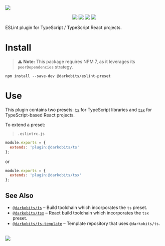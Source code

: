<a href="#top" id="top">
  <img src="https://user-images.githubusercontent.com/441546/129287002-c18234f4-13b0-4d03-b8c7-1b03b6fac4b9.png" style="max-width: 100%;">
</a>
<p align="center">
  <a href="https://www.npmjs.com/package/@darkobits/eslint-plugin"><img src="https://img.shields.io/npm/v/@darkobits/eslint-plugin.svg?style=flat-square"></a>
  <a href="https://github.com/darkobits/eslint-plugin/actions?query=workflow%3Aci"><img src="https://img.shields.io/github/workflow/status/darkobits/eslint-plugin/ci/master?style=flat-square"></a>
  <a href="https://depfu.com/repos/github/darkobits/eslint-plugin"><img src="https://img.shields.io/depfu/darkobits/eslint-plugin?style=flat-square"></a>
  <a href="https://conventionalcommits.org"><img src="https://img.shields.io/static/v1?label=commits&message=conventional&style=flat-square&color=398AFB"></a>
</p>

ESLint plugin for TypeScript / TypeScript React projects.

# Install

> **⚠️ Note:** This package requires NPM 7, as it leverages its `peerDependencies` strategy.

```
npm install --save-dev @darkobits/eslint-preset
```

# Use

This plugin contains two presets: [`ts`](./src/configs/preset-ts.js) for TypeScript libraries and
[`tsx`](./src/configs/preset-tsx.js) for TypeScript-based React projects.

To extend a preset:

> `.eslintrc.js`

```js
module.exports = {
  extends: 'plugin:@darkobits/ts'
};
```

or

```js
module.exports = {
  extends: 'plugin:@darkobits/tsx'
};
```

## See Also

* [`@darkobits/ts`](https://github.com/darkobits/ts) – Build toolchain which incorporates the `ts` preset.
* [`@darkobits/tsx`](https://github.com/darkobits/tsx) – React build toolchain which incorporates the `tsx` preset.
* [`@darkobits/ts-template`](https://github.com/darkobits/ts-template) – Template repository that uses `@darkobits/ts`.

<br />
<a href="#top">
  <img src="https://user-images.githubusercontent.com/441546/102322726-5e6d4200-3f34-11eb-89f2-c31624ab7488.png" style="max-width: 100%;">
</a>
